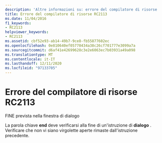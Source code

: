 ```yaml
---
description: 'Altre informazioni su: errore del compilatore di risorse risorse RC2113'
title: Errore del compilatore di risorse RC2113
ms.date: 11/04/2016
f1_keywords:
- RC2113
helpviewer_keywords:
- RC2113
ms.assetid: cbf52e93-ab14-49b7-9ce8-fb55877602ec
ms.openlocfilehash: 0e810640ef05770434a38c26cf701777e3099a7a
ms.sourcegitcommit: d6af41e42699628c3e2e6063ec7b03931a49a098
ms.translationtype: MT
ms.contentlocale: it-IT
ms.lasthandoff: 12/11/2020
ms.locfileid: "97133705"
---
```

# <a name="resource-compiler-error-rc2113"></a>Errore del compilatore di risorse RC2113

FINE prevista nella finestra di dialogo

La parola chiave **end** deve verificarsi alla fine di un'istruzione di **dialogo** . Verificare che non vi siano virgolette aperte rimaste dall'istruzione precedente.
